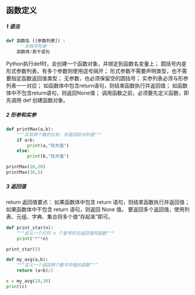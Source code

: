 ## 函数定义

##### 1 语法

```python
def 函数名 ([参数列表]) :
	'''文档字符串'''
	函数体/若干语句
```

Python执行def时，会创建一个函数对象，并绑定到函数名变量上；
圆括号内是形式参数列表，有多个参数则使用逗号隔开；
形式参数不需要声明类型，也不需要指定函数返回值类型；
无参数，也必须保留空的圆括号；
实参列表必须与形参列表一一对应；
如函数体中包含return语句，则结束函数执行并返回值；
如函数体中不包含return语句，则返回None值；
调用函数之前，必须要先定义函数，即先调用 def 创建函数对象。



##### 2 形参和实参

```python
def printMax(a,b):
    """实现两个数的比较，并返回较大的值"""
    if a>b:
        print(a,"较大值")
    else:
        print(b,"较大值")

printMax(10,20)
printMax(30,5)
```



##### 3 返回值

return 返回值要点：
	如果函数体中包含 return 语句，则结束函数执行并返回值；
	如果函数体中不包含 return 语句，则返回 None 值。
	要返回多个返回值，使用列表、元组、字典、集合将多个值“存起来”即可。

```python
def print_star(n):
    """定义一个打印 n 个星号的无返回值的函数"""
    print("*"*n)

print_star(5)
```

```python
def my_avg(a,b):
    """定义一个返回两个数平均值的函数"""
    return (a+b)/2

c = my_avg(20,30)
print(c)
```

